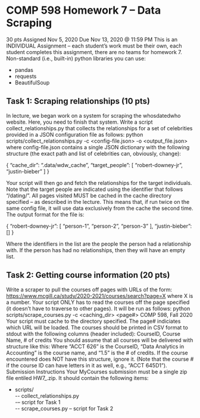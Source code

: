 
# COMP 598 Homework 7 – Data Scraping
30 pts Assigned Nov 5, 2020 Due Nov 13, 2020 @ 11:59 PM
This is an INDIVIDUAL Assignment – each student’s work must be their own, each student completes this assignment, there are no teams for homework 7.
Non-standard (i.e., built-in) python libraries you can use:
- pandas
- requests
- BeautifulSoup

## Task 1: Scraping relationships (10 pts)  

In lecture, we began work on a system for scraping the whosdatedwho website. Here, you need to finish that system.
Write a script collect_relationships.py that collects the relationships for a set of celebrities provided in a JSON configuration file as follows:
python scripts/collect_relationships.py -c <config-file.json> -o <output_file.json>
where config-file.json contains a single JSON dictionary with the following structure (the exact path and list of celebrities can, obviously, change):  

{
    “cache_dir”: “.data/wdw_cache”,
    “target_people”: [ “robert-downey-jr”, “justin-bieber” ]
}  

Your script will then go and fetch the relationships for the target individuals. Note that the target people are indicated using the identifier that follows “/dating/”. All pages visited MUST be cached in the cache directory specified – as described in the lecture. This means that, if run twice on the same config file, it will use data exclusively from the cache the second time.
The output format for the file is:  

{
“robert-downey-jr”: [ “person-1”, “person-2”, “person-3” ],
“justin-bieber”: []
}  

Where the identifiers in the list are the people the person had a relationship with. If the person has had no relationships, then they will have an empty list.
## Task 2: Getting course information (20 pts)
Write a scraper to pull the courses off pages with URLs of the form: https://www.mcgill.ca/study/2020-2021/courses/search?page=X where X is a number. Your script ONLY has to read the courses off the page specified (it doesn’t have to traverse to other pages). It will be run as follows:
python scripts/scrape_courses.py -c <caching_dir> <page#>
COMP 598, Fall 2020
Your script must cache to the directory specified. The page# indiciates which URL will be loaded. The courses should be printed in CSV format to stdout with the following columns (header included):
CourseID, Course Name, # of credits
You should assume that all courses will be delivered with structure like this:
Where “ACCT 626” is the CourseID, “Data Analytics in Accounting” is the course name, and “1.5” is the # of credits. If the course encountered does NOT have this structure, ignore it. (Note that the course # if the course ID can have letters in it as well, e.g., “ACCT 645D1”).
Submission Instructions
Your MyCourses submission must be a single zip file entiled HW7_<studentid>.zip. It should contain the following items:
- scripts/  
-- collect_relationships.py  
-– script for Task 1  
-- scrape_courses.py – script for Task 2